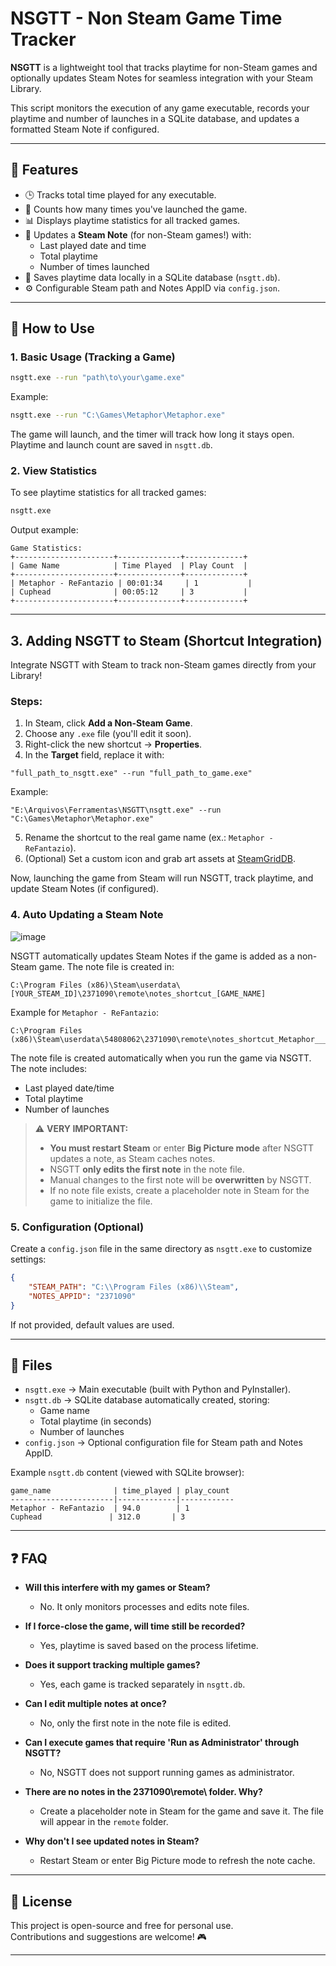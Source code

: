 # NSGTT - Non Steam Game Time Tracker

**NSGTT** is a lightweight tool that tracks playtime for non-Steam games and optionally updates Steam Notes for seamless integration with your Steam Library.

This script monitors the execution of any game executable, records your playtime and number of launches in a SQLite database, and updates a formatted Steam Note if configured.

---

## 📜 Features

- 🕒 Tracks total time played for any executable.
- 🔁 Counts how many times you've launched the game.
- 📊 Displays playtime statistics for all tracked games.
- 📄 Updates a **Steam Note** (for non-Steam games!) with:
  - Last played date and time
  - Total playtime
  - Number of times launched
- 💾 Saves playtime data locally in a SQLite database (`nsgtt.db`).
- ⚙️ Configurable Steam path and Notes AppID via `config.json`.

---

## 🚀 How to Use

### 1. Basic Usage (Tracking a Game)

```bash
nsgtt.exe --run "path\to\your\game.exe"
```

Example:

```bash
nsgtt.exe --run "C:\Games\Metaphor\Metaphor.exe"
```

The game will launch, and the timer will track how long it stays open. Playtime and launch count are saved in `nsgtt.db`.

### 2. View Statistics

To see playtime statistics for all tracked games:

```bash
nsgtt.exe
```

Output example:

```
Game Statistics:
+----------------------+--------------+-------------+
| Game Name            | Time Played  | Play Count  |
+----------------------+--------------+-------------+
| Metaphor - ReFantazio | 00:01:34     | 1           |
| Cuphead              | 00:05:12     | 3           |
+----------------------+--------------+-------------+
```

---

## 3. Adding NSGTT to Steam (Shortcut Integration)

Integrate NSGTT with Steam to track non-Steam games directly from your Library!

### Steps:

1. In Steam, click **Add a Non-Steam Game**.
2. Choose any `.exe` file (you'll edit it soon).
3. Right-click the new shortcut → **Properties**.
4. In the **Target** field, replace it with:

```plaintext
"full_path_to_nsgtt.exe" --run "full_path_to_game.exe"
```

Example:

```plaintext
"E:\Arquivos\Ferramentas\NSGTT\nsgtt.exe" --run "C:\Games\Metaphor\Metaphor.exe"
```

5. Rename the shortcut to the real game name (ex.: `Metaphor - ReFantazio`).
6. (Optional) Set a custom icon and grab art assets at [SteamGridDB](https://www.steamgriddb.com/).

Now, launching the game from Steam will run NSGTT, track playtime, and update Steam Notes (if configured).

### 4. Auto Updating a Steam Note

![image](https://github.com/user-attachments/assets/a4339846-12e1-493d-9396-4d04129db51f)

NSGTT automatically updates Steam Notes if the game is added as a non-Steam game. The note file is created in:

```
C:\Program Files (x86)\Steam\userdata\[YOUR_STEAM_ID]\2371090\remote\notes_shortcut_[GAME_NAME]
```

Example for `Metaphor - ReFantazio`:

```
C:\Program Files (x86)\Steam\userdata\54808062\2371090\remote\notes_shortcut_Metaphor___ReFantazio
```

The note file is created automatically when you run the game via NSGTT. The note includes:

- Last played date/time
- Total playtime
- Number of launches

> ⚠️ **VERY IMPORTANT:**
>
> - **You must restart Steam** or enter **Big Picture mode** after NSGTT updates a note, as Steam caches notes.
> - NSGTT **only edits the first note** in the note file.
> - Manual changes to the first note will be **overwritten** by NSGTT.
> - If no note file exists, create a placeholder note in Steam for the game to initialize the file.

### 5. Configuration (Optional)

Create a `config.json` file in the same directory as `nsgtt.exe` to customize settings:

```json
{
    "STEAM_PATH": "C:\\Program Files (x86)\\Steam",
    "NOTES_APPID": "2371090"
}
```

If not provided, default values are used.

---

## 📂 Files

- `nsgtt.exe` → Main executable (built with Python and PyInstaller).
- `nsgtt.db` → SQLite database automatically created, storing:
  - Game name
  - Total playtime (in seconds)
  - Number of launches
- `config.json` → Optional configuration file for Steam path and Notes AppID.

Example `nsgtt.db` content (viewed with SQLite browser):

```
game_name              | time_played | play_count
-----------------------|-------------|------------
Metaphor - ReFantazio  | 94.0        | 1
Cuphead               | 312.0       | 3
```

---

## ❓ FAQ

- **Will this interfere with my games or Steam?**
  - No. It only monitors processes and edits note files.

- **If I force-close the game, will time still be recorded?**
  - Yes, playtime is saved based on the process lifetime.

- **Does it support tracking multiple games?**
  - Yes, each game is tracked separately in `nsgtt.db`.

- **Can I edit multiple notes at once?**
  - No, only the first note in the note file is edited.

- **Can I execute games that require 'Run as Administrator' through NSGTT?**
  - No, NSGTT does not support running games as administrator.

- **There are no notes in the 2371090\remote\ folder. Why?**
  - Create a placeholder note in Steam for the game and save it. The file will appear in the `remote` folder.

- **Why don't I see updated notes in Steam?**
  - Restart Steam or enter Big Picture mode to refresh the note cache.

---

## 🧠 License

This project is open-source and free for personal use.  
Contributions and suggestions are welcome! 🎮

---
